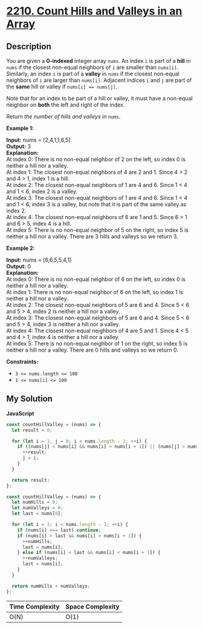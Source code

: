 # [2210. Count Hills and Valleys in an Array](https://leetcode.com/problems/count-hills-and-valleys-in-an-array)

## Description

You are given a **0-indexed** integer array `nums`. An index `i` is part of a **hill** in `nums` if the closest non-equal neighbors of `i` are smaller than `nums[i]`. Similarly, an index `i` is part of a **valley** in `nums` if the closest non-equal neighbors of `i` are larger than `nums[i]`. Adjacent indices `i` and `j` are part of the **same** hill or valley if `nums[i] == nums[j]`.

Note that for an index to be part of a hill or valley, it must have a non-equal neighbor on **both** the left and right of the index.

Return _the number of hills and valleys in_ `nums`.

**Example 1:**

**Input:** nums = \[2,4,1,1,6,5\]  
**Output:** 3  
**Explanation:**  
At index 0: There is no non-equal neighbor of 2 on the left, so index 0 is neither a hill nor a valley.  
At index 1: The closest non-equal neighbors of 4 are 2 and 1. Since 4 > 2 and 4 > 1, index 1 is a hill.  
At index 2: The closest non-equal neighbors of 1 are 4 and 6. Since 1 < 4 and 1 < 6, index 2 is a valley.  
At index 3: The closest non-equal neighbors of 1 are 4 and 6. Since 1 < 4 and 1 < 6, index 3 is a valley, but note that it is part of the same valley as index 2.  
At index 4: The closest non-equal neighbors of 6 are 1 and 5. Since 6 > 1 and 6 > 5, index 4 is a hill.  
At index 5: There is no non-equal neighbor of 5 on the right, so index 5 is neither a hill nor a valley.
There are 3 hills and valleys so we return 3.

**Example 2:**

**Input:** nums = \[6,6,5,5,4,1\]  
**Output:** 0  
**Explanation:**  
At index 0: There is no non-equal neighbor of 6 on the left, so index 0 is neither a hill nor a valley.  
At index 1: There is no non-equal neighbor of 6 on the left, so index 1 is neither a hill nor a valley.  
At index 2: The closest non-equal neighbors of 5 are 6 and 4. Since 5 < 6 and 5 > 4, index 2 is neither a hill nor a valley.  
At index 3: The closest non-equal neighbors of 5 are 6 and 4. Since 5 < 6 and 5 > 4, index 3 is neither a hill nor a valley.  
At index 4: The closest non-equal neighbors of 4 are 5 and 1. Since 4 < 5 and 4 > 1, index 4 is neither a hill nor a valley.  
At index 5: There is no non-equal neighbor of 1 on the right, so index 5 is neither a hill nor a valley.
There are 0 hills and valleys so we return 0.

**Constraints:**

- `3 <= nums.length <= 100`
- `1 <= nums[i] <= 100`

## My Solution

**JavaScript**

```js
const countHillValley = (nums) => {
  let result = 0;

  for (let i = 1, j = 0; i < nums.length - 1; ++i) {
    if ((nums[j] < nums[i] && nums[i] > nums[i + 1]) || (nums[j] > nums[i] && nums[i] < nums[i + 1])) {
      ++result;
      j = i;
    }
  }

  return result;
};
```

```js
const countHillValley = (nums) => {
  let numHills = 0;
  let numValleys = 0;
  let last = nums[0];

  for (let i = 1; i < nums.length - 1; ++i) {
    if (nums[i] === last) continue;
    if (nums[i] > last && nums[i] > nums[i + 1]) {
      ++numHills;
      last = nums[i];
    } else if (nums[i] < last && nums[i] < nums[i + 1]) {
      ++numValleys;
      last = nums[i];
    }
  }

  return numHills + numValleys;
};
```

| Time Complexity | Space Complexity |
| --------------- | ---------------- |
| O(N)            | O(1)             |
